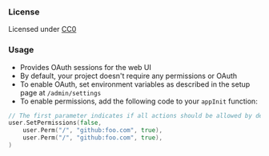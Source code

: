 ### License
Licensed under [CC0](https://creativecommons.org/share-your-work/public-domain/cc0)

### Usage
- Provides OAuth sessions for the web UI
- By default, your project doesn't require any permissions or OAuth
- To enable OAuth, set environment variables as described in the setup page at `/admin/settings`
- To enable permissions, add the following code to your `appInit` function:
```go
// The first parameter indicates if all actions should be allowed by default
user.SetPermissions(false,
    user.Perm("/", "github:foo.com", true),
    user.Perm("/", "github:foo.com", true),
)
```
